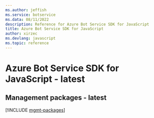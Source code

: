 ```yaml
---
ms.author: jeffish
ms.service: botservice
ms.data: 08/11/2022
description: Reference for Azure Bot Service SDK for JavaScript
title: Azure Bot Service SDK for JavaScript
author: xirzec
ms.devlang: javascript
ms.topic: reference
---
```

# Azure Bot Service SDK for JavaScript - latest

## Management packages - latest
[!INCLUDE [mgmt-packages](bot-service-mgmt-index.md)]